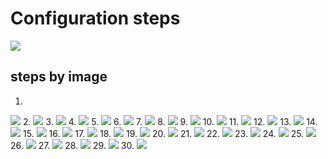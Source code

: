 # Configuration steps

<img src=Configuration.gif>  

## steps by image
  
1.
<img src=1.png>  
2.
<img src=2.png>  
3.
<img src=3.png>  
4.
<img src=4.png>  
5.
<img src=5.png>  
6.
<img src=6.png>  
7.
<img src=7.png>  
8.
<img src=8.png>  
9.
<img src=9.png>  
10.
<img src=10.png>  
11.
<img src=11.png>  
12.
<img src=12.png>  
13.
<img src=13.png> 
14.
<img src=14.1.png>  
15.
<img src=14.2.png>  
16.
<img src=14.3.png>  
17.
<img src=15.png>  
18.
<img src=16.png>  
19.
<img src=17.png>  
20.
<img src=18.png>  
21.
<img src=19.png>  
22.
<img src=20.png>  
23.
<img src=21.png>  
24.
<img src=22.png>  
25.
<img src=23.png>  
26.
<img src=24.png>  
27.
<img src=25.png>  
28.
<img src=26.png>
29.
<img src=27.png> 
30.
<img src=28.3.png>  

